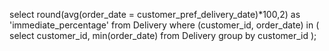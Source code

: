 select
    round(avg(order_date = customer_pref_delivery_date)*100,2) as 'immediate_percentage'
from
    Delivery
where
    (customer_id, order_date) in (
        select
            customer_id, min(order_date)
        from
            Delivery
        group by customer_id
    );
